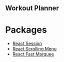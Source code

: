 ## Workout Planner

# Packages
- [React Session](https://github.com/grizzthedj/react-session)
- [React Scrolling Menu](https://www.npmjs.com/package/react-horizontal-scrolling-menu)
- [React Fast Marquee](https://www.npmjs.com/package/react-fast-marquee)